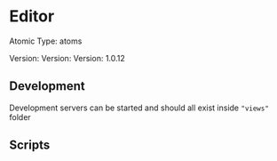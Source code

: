 # Editor

Atomic Type: atoms

Version: Version: Version: 1.0.12




## Development

Development servers can be started and should all exist inside `"views"` folder

## Scripts
